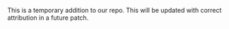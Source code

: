 This is a temporary addition to our repo. This will be updated with correct attribution in a future patch. 
